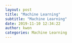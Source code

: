 ```yaml
---
layout: post
title: "Machine Learning"
subtitle: "Machine Learning"
date: 2019-11-10 12:34:22
author: kwon
categories: Machine Learning
---
```

